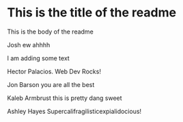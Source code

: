 # This is the title of the readme

This is the body of the readme

Josh ew ahhhh

I am adding some text

Hector Palacios. Web Dev Rocks!

Jon Barson you are all the best

Kaleb Armbrust this is pretty dang sweet

Ashley Hayes Supercalifragilisticexpialidocious!
